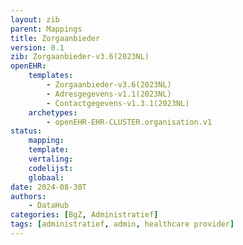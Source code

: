 ```yaml
---
layout: zib
parent: Mappings
title: Zorgaanbieder
version: 0.1
zib: Zorgaanbieder-v3.6(2023NL)
openEHR:
    templates:
        - Zorgaanbieder-v3.6(2023NL)
        - Adresgegevens-v1.1(2023NL)
        - Contactgegevens-v1.3.1(2023NL)
    archetypes:
        - openEHR-EHR-CLUSTER.organisation.v1
status:
    mapping: 
    template: 
    vertaling: 
    codelijst: 
    globaal: 
date: 2024-08-30T
authors:
    - DataHub
categories: [BgZ, Administratief]
tags: [administratief, admin, healthcare provider]
---
```


